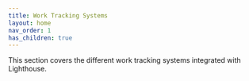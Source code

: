 ```yaml
---
title: Work Tracking Systems
layout: home
nav_order: 1
has_children: true
---
```


This section covers the different work tracking systems integrated with Lighthouse.